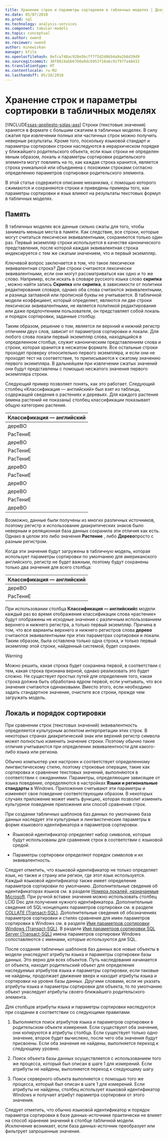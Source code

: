 ```yaml
---
title: Хранение строк и параметры сортировки в табличных моделях | Документы Microsoft
ms.date: 05/07/2018
ms.prod: sql
ms.technology: analysis-services
ms.component: tabular-models
ms.topic: conceptual
ms.author: owend
ms.reviewer: owend
author: minewiskan
manager: kfile
ms.openlocfilehash: 8efca748ac928e5bcff7f5d2d6694a9a2b6d39d9
ms.sourcegitcommit: 38f8824abb6760a9dc6953f10a6c91f97fa48432
ms.translationtype: HT
ms.contentlocale: ru-RU
ms.lasthandoff: 05/10/2018
---
```

# <a name="string-storage-and-collation-in-tabular-models"></a>Хранение строк и параметры сортировки в табличных моделях
[!INCLUDE[ssas-appliesto-sqlas-aas](../../includes/ssas-appliesto-sqlas-aas.md)]
  Строки (текстовые значения) хранятся в формате с большим сжатием в табличных моделях. В силу сжатия при извлечении полных или частичных строк можно получить неверные результаты. Кроме того, поскольку языковой стандарт и параметры сортировки строки наследуются в иерархическом порядке у ближайшего родительского объекта, если язык строки не определен явным образом, локаль и параметры сортировки родительского элемента могут повлиять на то, как каждая строка хранится, является строка уникальной или объединена с похожими строками согласно определению параметров сортировки родительского элемента.  
  
 В этой статье содержится описание механизма, с помощью которого сжимаются и сохраняются строки и приведены примеры того, как параметры сортировки и язык влияют на результаты текстовых формул в табличных моделях.  
  
## <a name="storage"></a>Память  
 В табличных моделях все данные сильно сжаты для того, чтобы занимать меньше места в памяти. Как следствие, все строки, которые могут считаться лексически эквивалентными, сохраняются только один раз. Первый экземпляр строки используется в качестве канонического представления, после которой каждая эквивалентная строка индексируется с тем же сжатым значением, что и первый экземпляр.  
  
 Ключевой вопрос заключается в том, что такое лексически эквивалентная строка? Две строки считаются лексически эквивалентными, если они могут рассматриваться как одно и то же слово. Например, если искать в словаре русского языка слово **скрипка** , можно найти запись **Скрипка** или **скрипка**, в зависимости от политики редактирования словаря, однако оба слова считаются эквивалентными, и разница заглавной или прописной буквы не учитывается. В табличной модели коэффициент, который определяет, являются ли две строки лексически эквивалентными, не является политикой редактирования или даже предпочтением пользователя, он представляет собой локаль и порядок сортировки, заданные столбцу.  
  
 Таким образом, решение о том, является ли верхний и нижний регистр отличием двух слов, зависит от параметров сортировки и локали. Для любого слова локали первый экземпляр слова, находящийся в определенном столбце, служит каноническим представлением слова и строки, которая хранится в несжатом формате.  Все остальные строки проходят проверку относительно первого экземпляра, и если они не проходят тест на соответствие, то приписываются к сжатому значению первого экземпляра. В дальнейшем при извлечении сжатых значений они будут представлены с помощью несжатого значения первого экземпляра строки.  
  
 Следующий пример позволяет понять, как это работает. Следующий столбец «Классификация ― английский» был взят из таблицы, содержащей сведения о растениях и деревьях. Для каждого растения (имена растений не показаны) столбец классификации показывает общую категорию растения.  
  
|Классификация ― английский|  
|-------------------------------|  
|дереВО|  
|РасТениЕ|  
|дереВО|  
|РасТениЕ|  
|РасТениЕ|  
|дереВО|  
|РасТениЕ|  
|дереВО|  
|дереВО|  
|РасТениЕ|  
|дереВО|  
  
 Возможно, данные были получены из многих различных источников, поэтому регистр и использование диакритических знаков было неверным и реляционная база данных сохранила эти отличия как есть. Однако в целом это либо значения **Растение** , либо **Дерево**просто с разным регистром.  
  
 Когда эти значения будут загружены в табличную модель, которая использует параметры сортировки по умолчанию для американского английского, регистр не будет важным, поэтому будут сохранены только два значения для всего столбца:  
  
|Классификация ― английский|  
|-------------------------------|  
|дереВО|  
|РасТениЕ|  
  
 При использовании столбца **Классификация ― английский**в модели каждый раз во время отображения классификации слова «растение» будут отображены не исходные значения с различным использованием верхнего и нижнего регистра, а только первый экземпляр. Причина в том, что все варианты верхнего и нижнего регистров слова **дерево** считаются эквивалентными при этих параметрах сортировки и локали. Таким образом, была оставлена только одна строка, и только первый экземпляр этой строки, найденный системой, будет сохранен.  
  
> [!WARNING]  
>  Можно решить, какая строка будет сохранена первой, в соответствии с тем, какая строка признана верной, однако реализовать это будет сложно. Не существует простых путей для определения того, какая строка должна быть обработана ядром первой, если учитывать, что все значения считаются одинаковыми. Вместо этого, если необходимо задать стандартное значение, очистите все строки, прежде чем загружать модель.  
  
## <a name="locale-and-collation-order"></a>Локаль и порядок сортировки  
 При сравнении строк (текстовых значений) эквивалентность определяется культурным аспектом интерпретации этих строк. В некоторых странах диакритический знак или верхний регистр символа может полностью изменить значение строки. Поэтому обычно такие отличия учитываются при определении эквивалентности для какого-либо языка или региона.  
  
 Обычно компьютер уже настроен и соответствует определенному лингвистическому стилю, поэтому строковые операции, такие как сортировка и сравнение текстовых значений, выполняются в соответствии с ожиданиями. Параметры, определяющие зависящее от языка поведение, определяются в настройках **Языки и региональные стандарты** в Windows. Приложения считывают эти параметры и изменяют свое поведение соответствующим образом. В некоторых случаях приложение может иметь функцию, которая позволит изменить культурное поведение приложения или способ сравнения строк.  
  
 При создании табличных шаблонов баз данных по умолчанию база данных наследует эти культурные и лингвистические параметры в форме языкового идентификатора и параметров сортировки.  
  
-   Языковой идентификатор определяет набор символов, которые будут использованы для сравнения строк в соответствии с языковой средой.  
  
-   Параметры сортировки определяют порядок символов и их эквивалентность.  
  
 Следует отметить, что языковой идентификатор не только определяет язык, но также и страну или регион, где этот язык используется. Каждый языковой идентификатор также имеет определение параметров сортировки по умолчанию. Дополнительные сведения об идентификаторах языков см. в разделе [Номера локалей, назначаемые Microsoft](http://msdn.microsoft.com/goglobal/bb964664.aspx). При ручной вставке значения можно использовать столбец LCID Dec для получения нужного идентификатора. Дополнительные сведения об SQL-концепциях параметров сортировки см. в разделе [COLLATE (Transact-SQL)](../../t-sql/statements/collations.md). Дополнительные сведения об обозначениях параметров сортировки и стилях сравнения для имен параметров сортировки в Windows см. в разделе [Имя параметров сортировки Windows (Transact-SQL)](../../t-sql/statements/windows-collation-name-transact-sql.md). В разделе [Имя параметров сортировки SQL Server (Transact-SQL)](../../t-sql/statements/sql-server-collation-name-transact-sql.md) имена параметров сортировки Windows сопоставляются с именами, которые используются для SQL.  
  
 После создания табличных шаблонов баз данных все новые объекты в модели унаследуют атрибуты языка и параметры сортировки базы данных. Это верно для всех объектов. Путь наследования начинается от объекта, находит родительский объект для определения наследуемых атрибутов языка и параметры сортировки, если таковые не найдены, продолжает движение вверх и находит атрибуты языка и сортировки на уровне базы данных. Другими словами, если не указать атрибуты языка и параметры сортировки для объекта, то по умолчанию объект унаследует атрибуты своего ближайшего родительского элемента.  
  
 Для столбцов атрибуты языка и параметры сортировки наследуются при создании в соответствии со следующими правилами.  
  
1.  Выполняется поиск атрибутов языка и параметров сортировки в родительском объекте измерения. Если существуют оба значения, они копируются в атрибуты столбца. Если существует только одно значение, второе будет вычислено, после чего оба значения будут присвоены. Если оба значения не найдены, выполняется переход к следующему уровню.  
  
2.  Поиск объекта базы данных осуществляется с использованием того же процесса, который был описан в шаге 1 для измерений. Если атрибуты не найдены, выполняется переход к следующему шагу.  
  
3.  Поиск серверного объекта выполняется с помощью того же процесса, который был описан в шаге 1 для измерений. Если атрибуты не найдены, столбец использует языковой идентификатор Windows и получает атрибут параметра сортировки от этого значения.  
  
 Следует отметить, что обычно языковой идентификатор и порядок параметра сортировки в базе данных-источнике практически не влияет на способ хранения значений в столбце табличной модели. Исключение возникает, если база данных-источник преобразует или фильтрует запрошенные значения.  
  
  
